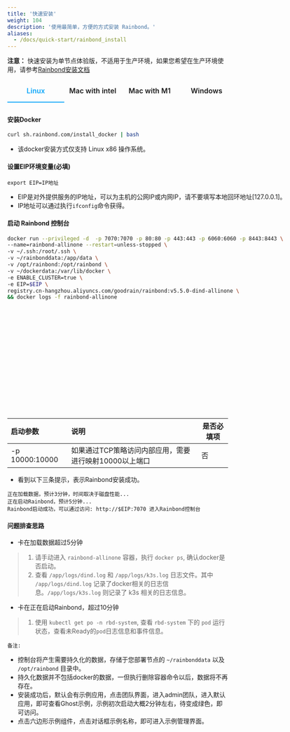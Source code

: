 ```yaml
---
title: '快速安装'
weight: 104
description: '使用最简单，方便的方式安装 Rainbond。'
aliases:
  - /docs/quick-start/rainbond_install
---
```


**注意：**
快速安装为单节点体验版，不适用于生产环境，如果您希望在生产环境使用，请参考[Rainbond安装文档](https://www.rainbond.com/docs/user-operations/deploy/)


<style scoped>
.tabes {
    width: 770px;
    height: 755px;
    padding: 0;
    list-style: none;
    display: flex;
    position: relative;
    overflow: hidden;
}
.tab-input {
    display: none;
}
.tab-item {
    width: 130px;
    height: 50px;
    text-align: center;
}
.tab-item:hover{
    background-color:#ebedf0;
}
.tab-tit {
    display: block;
    width: 100%;
    height: 100%;
    line-height: 50px;
    cursor: pointer;
    font-size: 16px;
    font-weight: 600;
}
.tab-input:checked+.tab-tit {
    color: #0FA7F9;
    border-bottom: 2px solid #0FA7F9;
}
.tab-content {
    width:100%;
    display: none;
    position: absolute;
    top: 60px;
    left: 0;
    text-align: left;
    box-sizing: border-box;
}
.tab-input:checked~.tab-content {
    display: block;
}
</style>
<div class="tabes">
      <div class="tab-item">
            <input type="radio" name="check" id="active1" class="tab-input" checked>
            <label for="active1" class="tab-tit">Linux</label>
            <div class="tab-content">

#### 安装Docker

```bash
curl sh.rainbond.com/install_docker | bash
```

- 该docker安装方式仅支持 Linux x86 操作系统。

#### 设置EIP环境变量(必填)

``` 
export EIP=IP地址
```

- EIP是对外提供服务的IP地址，可以为主机的公网IP或内网IP，请不要填写本地回环地址[127.0.0.1]。
- IP地址可以通过执行```ifconfig```命令获得。


#### 启动 Rainbond 控制台


```bash
docker run --privileged -d  -p 7070:7070 -p 80:80 -p 443:443 -p 6060:6060 -p 8443:8443 \
--name=rainbond-allinone --restart=unless-stopped \
-v ~/.ssh:/root/.ssh \
-v ~/rainbonddata:/app/data \
-v /opt/rainbond:/opt/rainbond \
-v ~/dockerdata:/var/lib/docker \
-e ENABLE_CLUSTER=true \
-e EIP=$EIP \
registry.cn-hangzhou.aliyuncs.com/goodrain/rainbond:v5.5.0-dind-allinone \
&& docker logs -f rainbond-allinone
```

</div>
        </div>
        <div class="tab-item">
            <input type="radio" name="check" id="active2" class="tab-input">
            <label for="active2" class="tab-tit">Mac with intel</label>
            <div class="tab-content">

#### 安装条件：

| Docekr Desktop版本 | 内存 | CPU  |
| --------------- | ---- | ---- |
| 4.2及以下       | 8G   | 2    |

点击此处下载[Docker Desktop4.2](https://docs.docker.com/desktop/mac/release-notes/#docker-desktop-420)版本

#### 设置EIP环境变量（必填）

``` 
export EIP=IP地址
```

- EIP是对外提供服务的IP地址，可以为主机的公网IP或内网IP，请不要填写本地回环地址[127.0.0.1]。
- IP地址可以通过执行```ifconfig```命令获得，或者按住`Option`的同时点击右上角`WIFI`图标即可。

#### 启动控制台：

**启动命令需要在MAC终端命令行执行**

```
docker run --privileged -d -p 7070:7070 -p 80:80 -p 443:443 -p 6060:6060 -p 8443:8443 \
--name=rainbond-allinone --restart=unless-stopped \
-v ~/.ssh:/root/.ssh \
-v ~/opt/rainbond:/opt/rainbond \
-v ~/rainbonddata:/app/data \
-e ENABLE_CLUSTER=true \
-e EIP=$EIP \
registry.cn-hangzhou.aliyuncs.com/goodrain/rainbond:v5.5.0-dind-allinone \
&& docker logs -f rainbond-allinone
```

</div>
        </div>
        <div class="tab-item">
            <input type="radio" name="check" id="active3" class="tab-input">
            <label for="active3" class="tab-tit">Mac with M1</label>
            <div class="tab-content">
            
#### 安装条件：

| Docekr Desktop版本 | 内存 | CPU  |
| ----------- | ---- | ---- |
| 4.2及以下   | 8G   | 2    |

点击此处下载[Docker Desktop4.2](https://docs.docker.com/desktop/mac/release-notes/#docker-desktop-420)版本

#### 设置EIP环境变量（必填）

``` 
export EIP=IP地址
```

- EIP是对外提供服务的IP地址，可以为主机的公网IP或内网IP，请不要填写本地回环地址[127.0.0.1]。
- IP地址可以通过执行```ifconfig```命令获得，或者按住`Option`的同时点击右上角`WIFI`图标即可。

#### 启动控制台：

**启动命令需要在MAC终端命令行执行**

```
docker run --privileged -d -p 7070:7070 -p 80:80 -p 443:443 -p 6060:6060 -p 8443:8443 \
--name=rainbond-allinone --restart=unless-stopped \
-v ~/.ssh:/root/.ssh \
-v ~/opt/rainbond:/opt/rainbond \
-v ~/rainbonddata:/app/data \
-e ENABLE_CLUSTER=true \
-e EIP=$EIP \
registry.cn-hangzhou.aliyuncs.com/goodrain/rainbond:v5.5.0-dind-arm64-allinone \
&& docker logs -f rainbond-allinone
```

<b> </b>
            </div>
      </div>
      <div class="tab-item">
            <input type="radio" name="check" id="active4" class="tab-input">
            <label for="active4" class="tab-tit">Windows</label>
            <div class="tab-content">

#### 安装条件：

| Docekr Desktop版本 | 内存 | CPU  |
| --------------- | ---- | ---- |
| 4.2及以下       | 8G   | 2    |

点击此处下载[Docker Desktop4.2](https://docs.docker.com/desktop/windows/release-notes/#docker-desktop-420)版本

#### 设置EIP环境变量（必填）

```
-e EIP=IP地址
```

- EIP是对外提供服务的IP地址，可以为主机的公网IP或内网IP，请不要填写本地回环地址[127.0.0.1]。
- IP地址为必填项，可以通过```ipconfig```命令，或者点击右下角网络图标>查看其属性获得IP地址。

#### 启动控制台：

**启动命令需要在CMD命令行执行**

```bash
docker run --privileged -d  -p 7070:7070 -p 80:80 -p 443:443 -p 6060:6060 -p 8443:8443 ^
--name=rainbond-allinone --restart=unless-stopped ^
-v ~/.ssh:/root/.ssh ^
-v ~/rainbonddata:/app/data ^
-v ~/opt/rainbond:/opt/rainbond ^
-e ENABLE_CLUSTER=true ^
-e EIP=IP地址 ^
registry.cn-hangzhou.aliyuncs.com/goodrain/rainbond:v5.5.0-dind-allinone ^
&& docker logs -f rainbond-allinone
```        

<b> </b>
            </div>
      </div>
    </div>


| 启动参数       | 说明                                                   | 是否必填项 |
| :------------- | :----------------------------------------------------- | ---------- |
| -p 10000:10000 | 如果通过TCP策略访问内部应用，需要进行映射10000以上端口 | 否         |

- 看到以下三条提示，表示Rainbond安装成功。

``` 
正在加载数据，预计3分钟，时间取决于磁盘性能...
正在启动Rainbond，预计5分钟...
Rainbond启动成功，可以通过访问: http://$EIP:7070 进入Rainbond控制台
```

#### 问题排查思路
- 卡在加载数据超过5分钟
> 1. 请手动进入 `rainbond-allinone` 容器，执行 `docker ps`, 确认docker是否启动。
> 2. 查看 `/app/logs/dind.log` 和 `/app/logs/k3s.log` 日志文件。其中 `/app/logs/dind.log` 记录了docker相关的日志信息。`/app/logs/k3s.log` 则记录了 k3s 相关的日志信息。
- 卡在正在启动Rainbond，超过10分钟
> 1. 使用 `kubectl get po -n rbd-system`, 查看 `rbd-system` 下的 `pod` 运行状态，查看未Ready的`pod`日志信息和事件信息。


`备注:`

- 控制台将产生需要持久化的数据，存储于您部署节点的 `~/rainbonddata` 以及 ``` /opt/rainbond``` 目录中。
- 持久化数据并不包括docker的数据，一但执行删除容器命令以后，数据将不再存在。
- 安装成功后，默认会有示例应用，点击团队界面，进入admin团队，进入默认应用，即可查看Ghost示例，示例初次启动大概2分钟左右，待变成绿色，即可访问。
- 点击六边形示例组件，点击对话框示例名称，即可进入示例管理界面。
